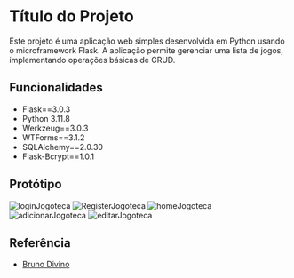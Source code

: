
# Título do Projeto

Este projeto é uma aplicação web simples desenvolvida em Python usando o microframework Flask. A aplicação permite gerenciar uma lista de jogos, implementando operações básicas de CRUD.


## Funcionalidades

- Flask==3.0.3
- Python 3.11.8
- Werkzeug==3.0.3
- WTForms==3.1.2
- SQLAlchemy==2.0.30
- Flask-Bcrypt==1.0.1

## Protótipo
![loginJogoteca](https://github.com/Erik-martins99/JogotecaPython/assets/133993022/161d06c1-ebb3-4361-ac83-8e1e11b37319)
![RegisterJogoteca](https://github.com/Erik-martins99/JogotecaPython/assets/133993022/8a032894-4fbb-4469-8dd4-fd9fa3714f6b)
![homeJogoteca](https://github.com/Erik-martins99/JogotecaPython/assets/133993022/b612ca08-5de7-420d-9025-9f02a614edf3)
![adicionarJogoteca](https://github.com/Erik-martins99/JogotecaPython/assets/133993022/fc1298be-d630-4308-b328-6bae5422c7fb)
![editarJogoteca](https://github.com/Erik-martins99/JogotecaPython/assets/133993022/ffcc60b2-0356-4c5d-97ac-b3aafc621566)


## Referência

 - [Bruno Divino](https://cursos.alura.com.br/formacao-flask)
